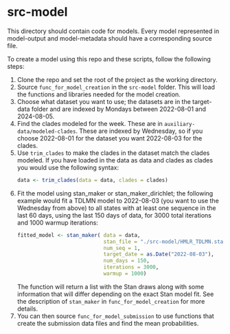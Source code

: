 # src-model

This directory should contain code for models. Every model represented in model-output and model-metadata should have a corresponding source file.

To create a model using this repo and these scripts, follow the following steps:

1. Clone the repo and set the root of the project as the working directory.
2. Source `func_for_model_creation` in the `src-model` folder. This will load the functions and libraries needed for the model creation. 
3. Choose what dataset you want to use; the datasets are in the target-data folder and are indexed by Mondays between 2022-08-01 and 2024-08-05.
4. Find the clades modeled for the week. These are in `auxiliary-data/modeled-clades`. These are indexed by Wednesday, so if you choose 2022-08-01 for the dataset you want 2022-08-03 for the clades.
5. Use `trim_clades` to make the clades in the dataset match the clades modeled. If you have loaded in the data as data and clades as clades you would use the following syntax:
   ```r
   data <- trim_clades(data = data, clades = clades)
   ```
6. Fit the model using stan_maker or stan_maker_dirichlet; the following example would fit a TDLMN model to 2022-08-03 (you want to use the Wednesday from above) to all states with at least one sequence in the last 60 days, using the last 150 days of data, for 3000 total iterations and 1000 warmup iterations:
   ```r
   fitted_model <- stan_maker( data = data,
                               stan_file = "./src-model/HMLR_TDLMN.stan",
                               num_seq = 1,
                               target_date = as.Date("2022-08-03"),
                               num_days = 150,
                               iterations = 3000,
                               warmup = 1000)
   ```
   The function will return a list with the Stan draws along with some information that will differ depending on the exact Stan model fit. See the description of `stan_maker` in `func_for_model_creation` for more details.
7. You can then source `func_for_model_submission` to use functions that create the submission data files and find the mean probabilities. 
